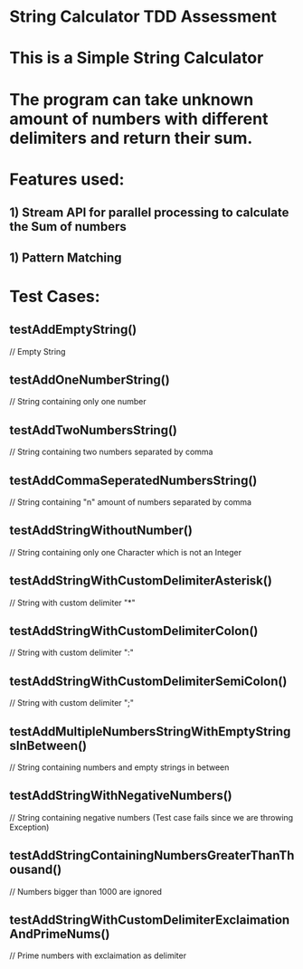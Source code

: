 # String Calculator TDD Assessment

# This is a Simple String Calculator

# The program can take unknown amount of numbers with different delimiters and return their sum.

# Features used:

## 1) Stream API for parallel processing to calculate the Sum of numbers

## 1) Pattern Matching

# Test Cases:

## testAddEmptyString()
// Empty String

## testAddOneNumberString()
// String containing only one number

## testAddTwoNumbersString()
// String containing two numbers separated by comma

## testAddCommaSeperatedNumbersString()
// String containing "n" amount of numbers separated by comma

## testAddStringWithoutNumber()
// String containing only one Character which is not an Integer

## testAddStringWithCustomDelimiterAsterisk()
// String with custom delimiter "*"

## testAddStringWithCustomDelimiterColon()
// String with custom delimiter ":"

## testAddStringWithCustomDelimiterSemiColon()
// String with custom delimiter ";"

## testAddMultipleNumbersStringWithEmptyStringsInBetween()
// String containing numbers and empty strings in between

## testAddStringWithNegativeNumbers()
// String containing negative numbers (Test case fails since we are throwing Exception)

## testAddStringContainingNumbersGreaterThanThousand()
// Numbers bigger than 1000 are ignored

## testAddStringWithCustomDelimiterExclaimationAndPrimeNums()
// Prime numbers with exclaimation as delimiter
